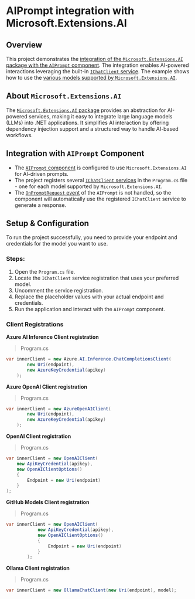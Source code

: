 # AIPrompt integration with Microsoft.Extensions.AI

## Overview

This project demonstrates the [integration of the `Microsoft.Extensions.AI` package with the `AIPrompt` component](https://www.telerik.com/blazor-ui/documentation/common-features/microsoft-extensions-ai-integration). The integration enables AI-powered interactions leveraging the built-in [`IChatClient` service](https://learn.microsoft.com/en-us/dotnet/api/microsoft.extensions.ai.ichatclient?view=net-9.0-pp). The example shows how to use the [various models supported by `Microsoft.Extensions.AI`](https://devblogs.microsoft.com/dotnet/introducing-microsoft-extensions-ai-preview/#chat). 

## About `Microsoft.Extensions.AI`

The [`Microsoft.Extensions.AI` package](https://learn.microsoft.com/en-us/dotnet/api/microsoft.extensions.ai?view=net-9.0-pp) provides an abstraction for AI-powered services, making it easy to integrate large language models (LLMs) into .NET applications. It simplifies AI interaction by offering dependency injection support and a structured way to handle AI-based workflows.

## Integration with `AIPrompt` Component

- The [`AIPrompt` component](https://www.telerik.com/blazor-ui/documentation/components/aiprompt/overview) is configured to use `Microsoft.Extensions.AI` for AI-driven prompts.
- The project registers several [`IChatClient` services](https://learn.microsoft.com/en-us/dotnet/api/microsoft.extensions.ai.ichatclient?view=net-9.0-pp) in the `Program.cs` file - one for each model supported by `Microsoft.Extensions.AI`.
- The [`OnPromptRequest` event](https://www.telerik.com/blazor-ui/documentation/components/aiprompt/events#onpromptrequest) of the `AIPrompt` is not handled, so the component will automatically use the registered `IChatClient` service to generate a response.

## Setup & Configuration

To run the project successfully, you need to provide your endpoint and credentials for the model you want to use.

### Steps:

1. Open the `Program.cs` file.
2. Locate the `IChatClient` service registration that uses your preferred model.
3. Uncomment the service registration.
3. Replace the placeholder values with your actual endpoint and credentials.
4. Run the application and interact with the `AIPrompt` component.

### Client Registrations

**Azure AI Inference Client registration**

>Program.cs
```csharp
var innerClient = new Azure.AI.Inference.ChatCompletionsClient(
        new Uri(endpoint),
        new AzureKeyCredential(apikey)
    );
```

**Azure OpenAI Client registration**

>Program.cs
```csharp
var innerClient = new AzureOpenAIClient(
        new Uri(endpoint),
        new AzureKeyCredential(apikey)
    );
```

**OpenAI Client registration**

>Program.cs
```csharp
var innerClient = new OpenAIClient(
    new ApiKeyCredential(apikey),
    new OpenAIClientOptions()
    {
        Endpoint = new Uri(endpoint)
    }
);
```

**GitHub Models Client registration**

>Program.cs
```csharp
var innerClient = new OpenAIClient(
			new ApiKeyCredential(apikey),
			new OpenAIClientOptions()
			{
				Endpoint = new Uri(endpoint)
			}
		);
```

**Ollama Client registration**

>Program.cs
```csharp 
var innerClient = new OllamaChatClient(new Uri(endpoint), model);
```
